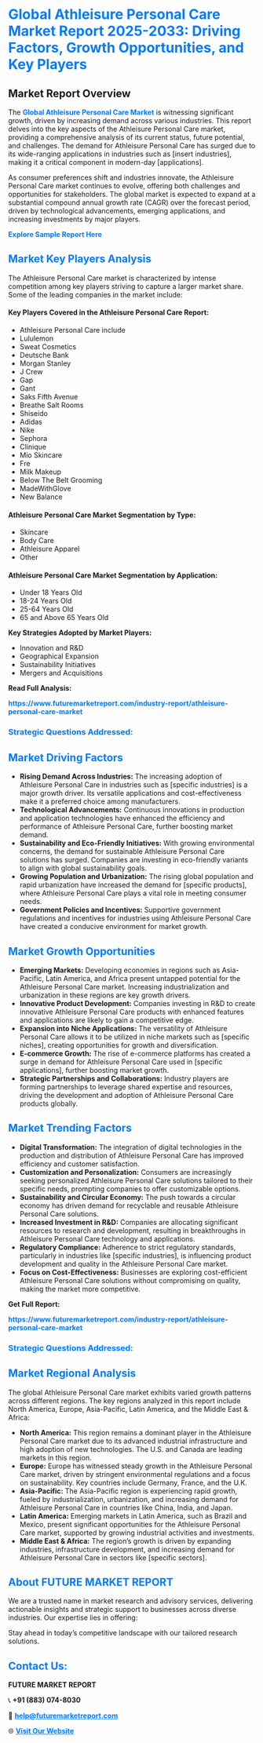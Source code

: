 <h1 style="color: #007BFF;">Global Athleisure Personal Care Market Report 2025-2033: Driving Factors, Growth Opportunities, and Key Players</h1>

<section id="overview">
<h2>Market Report Overview</h2>
<p>The <a href="https://www.futuremarketreport.com/industry-report/athleisure-personal-care-market" style="color: #007BFF; text-decoration: none;"><strong>Global Athleisure Personal Care Market</strong></a> is witnessing significant growth, driven by increasing demand across various industries. This report delves into the key aspects of the Athleisure Personal Care market, providing a comprehensive analysis of its current status, future potential, and challenges. The demand for Athleisure Personal Care has surged due to its wide-ranging applications in industries such as [insert industries], making it a critical component in modern-day [applications].</p>
<p>As consumer preferences shift and industries innovate, the Athleisure Personal Care market continues to evolve, offering both challenges and opportunities for stakeholders. The global market is expected to expand at a substantial compound annual growth rate (CAGR) over the forecast period, driven by technological advancements, emerging applications, and increasing investments by major players.</p>
</section>

<section id="overview">
<p><a href="https://www.futuremarketreport.com/request-sample/reportId=100071" style="color: #007BFF; text-decoration: none;"><strong>Explore Sample Report Here</strong></a></p>
</section>

<section id="key-players">
<h2 style="color: #007BFF;">Market Key Players Analysis</h2>
<p>The Athleisure Personal Care market is characterized by intense competition among key players striving to capture a larger market share. Some of the leading companies in the market include:</p>
<h4>Key Players Covered in the Athleisure Personal Care Report:</h4>
<ul><li>Athleisure Personal Care include</li><li>Lululemon</li><li>Sweat Cosmetics</li><li>Deutsche Bank</li><li>Morgan Stanley</li><li>J Crew</li><li>Gap</li><li>Gant</li><li>Saks Fifth Avenue</li><li>Breathe Salt Rooms</li><li>Shiseido</li><li>Adidas</li><li>Nike</li><li>Sephora</li><li>Clinique</li><li>Mio Skincare</li><li>Fre</li><li>Milk Makeup</li><li>Below The Belt Grooming</li><li>MadeWithGlove</li><li>New Balance</li></ul>
<h4>Athleisure Personal Care Market Segmentation by Type:</h4>
<ul><li>Skincare</li><li>Body Care</li><li>Athleisure Apparel</li><li>Other</li></ul>

<h4>Athleisure Personal Care Market Segmentation by Application:</h4>
<ul><li>Under 18 Years Old</li><li>18-24 Years Old</li><li>25-64 Years Old</li><li>65 and Above 65 Years Old</li></ul>
<p><strong>Key Strategies Adopted by Market Players:</strong></p>
<ul>
<li>Innovation and R&D</li>
<li>Geographical Expansion</li>
<li>Sustainability Initiatives</li>
<li>Mergers and Acquisitions</li>
</ul>
</section>

<section>
<p><strong>Read Full Analysis: </strong></p><a href="https://www.futuremarketreport.com/industry-report/athleisure-personal-care-market" style="color: #007BFF; text-decoration: none;"><strong>https://www.futuremarketreport.com/industry-report/athleisure-personal-care-market</strong></a>
<h3 style="color: #007BFF;">Strategic Questions Addressed:</h3>
</section>

<section id="driving-factors">
<h2 style="color: #007BFF;">Market Driving Factors</h2>
<ul>
<li><strong>Rising Demand Across Industries:</strong> The increasing adoption of Athleisure Personal Care in industries such as [specific industries] is a major growth driver. Its versatile applications and cost-effectiveness make it a preferred choice among manufacturers.</li>
<li><strong>Technological Advancements:</strong> Continuous innovations in production and application technologies have enhanced the efficiency and performance of Athleisure Personal Care, further boosting market demand.</li>
<li><strong>Sustainability and Eco-Friendly Initiatives:</strong> With growing environmental concerns, the demand for sustainable Athleisure Personal Care solutions has surged. Companies are investing in eco-friendly variants to align with global sustainability goals.</li>
<li><strong>Growing Population and Urbanization:</strong> The rising global population and rapid urbanization have increased the demand for [specific products], where Athleisure Personal Care plays a vital role in meeting consumer needs.</li>
<li><strong>Government Policies and Incentives:</strong> Supportive government regulations and incentives for industries using Athleisure Personal Care have created a conducive environment for market growth.</li>
</ul>
</section>

<section id="growth-opportunities">
<h2 style="color: #007BFF;">Market Growth Opportunities</h2>
<ul>
<li><strong>Emerging Markets:</strong> Developing economies in regions such as Asia-Pacific, Latin America, and Africa present untapped potential for the Athleisure Personal Care market. Increasing industrialization and urbanization in these regions are key growth drivers.</li>
<li><strong>Innovative Product Development:</strong> Companies investing in R&D to create innovative Athleisure Personal Care products with enhanced features and applications are likely to gain a competitive edge.</li>
<li><strong>Expansion into Niche Applications:</strong> The versatility of Athleisure Personal Care allows it to be utilized in niche markets such as [specific niches], creating opportunities for growth and diversification.</li>
<li><strong>E-commerce Growth:</strong> The rise of e-commerce platforms has created a surge in demand for Athleisure Personal Care used in [specific applications], further boosting market growth.</li>
<li><strong>Strategic Partnerships and Collaborations:</strong> Industry players are forming partnerships to leverage shared expertise and resources, driving the development and adoption of Athleisure Personal Care products globally.</li>
</ul>
</section>

<section id="trending-factors">
<h2 style="color: #007BFF;">Market Trending Factors</h2>
<ul>
<li><strong>Digital Transformation:</strong> The integration of digital technologies in the production and distribution of Athleisure Personal Care has improved efficiency and customer satisfaction.</li>
<li><strong>Customization and Personalization:</strong> Consumers are increasingly seeking personalized Athleisure Personal Care solutions tailored to their specific needs, prompting companies to offer customizable options.</li>
<li><strong>Sustainability and Circular Economy:</strong> The push towards a circular economy has driven demand for recyclable and reusable Athleisure Personal Care solutions.</li>
<li><strong>Increased Investment in R&D:</strong> Companies are allocating significant resources to research and development, resulting in breakthroughs in Athleisure Personal Care technology and applications.</li>
<li><strong>Regulatory Compliance:</strong> Adherence to strict regulatory standards, particularly in industries like [specific industries], is influencing product development and quality in the Athleisure Personal Care market.</li>
<li><strong>Focus on Cost-Effectiveness:</strong> Businesses are exploring cost-efficient Athleisure Personal Care solutions without compromising on quality, making the market more competitive.</li>
</ul>
</section>

<section>
<p><strong>Get Full Report: </strong></p><a href="https://www.futuremarketreport.com/industry-report/athleisure-personal-care-market" style="color: #007BFF; text-decoration: none;"><strong>https://www.futuremarketreport.com/industry-report/athleisure-personal-care-market</strong></a>
<h3 style="color: #007BFF;">Strategic Questions Addressed:</h3>
</section>


<section id="regional-analysis">
<h2 style="color: #007BFF;">Market Regional Analysis</h2>
<p>The global Athleisure Personal Care market exhibits varied growth patterns across different regions. The key regions analyzed in this report include North America, Europe, Asia-Pacific, Latin America, and the Middle East & Africa:</p>
<ul>
<li><strong>North America:</strong> This region remains a dominant player in the Athleisure Personal Care market due to its advanced industrial infrastructure and high adoption of new technologies. The U.S. and Canada are leading markets in this region.</li>
<li><strong>Europe:</strong> Europe has witnessed steady growth in the Athleisure Personal Care market, driven by stringent environmental regulations and a focus on sustainability. Key countries include Germany, France, and the U.K.</li>
<li><strong>Asia-Pacific:</strong> The Asia-Pacific region is experiencing rapid growth, fueled by industrialization, urbanization, and increasing demand for Athleisure Personal Care in countries like China, India, and Japan.</li>
<li><strong>Latin America:</strong> Emerging markets in Latin America, such as Brazil and Mexico, present significant opportunities for the Athleisure Personal Care market, supported by growing industrial activities and investments.</li>
<li><strong>Middle East & Africa:</strong> The region’s growth is driven by expanding industries, infrastructure development, and increasing demand for Athleisure Personal Care in sectors like [specific sectors].</li>
</ul>
</section>

<footer>
<h2 style="color: #007BFF;">About FUTURE MARKET REPORT</h2>
<p>We are a trusted name in market research and advisory services, delivering actionable insights and strategic support to businesses across diverse industries. Our expertise lies in offering:</p>

<p>Stay ahead in today’s competitive landscape with our tailored research solutions.</p>

<h2 style="color: #007BFF;">Contact Us:</h2>
<p><strong>FUTURE MARKET REPORT</strong></p>
<p>📞 <strong>+91 (883) 074-8030</strong></p>
<p>📧 <strong><a href="mailto:help@futuremarketreport.com" style="color: #007BFF;">help@futuremarketreport.com</a></strong></p>
<p>🌐 <strong><a href="https://www.futuremarketreport.com/" style="color: #007BFF;">Visit Our Website</a></strong></p>
</footer>